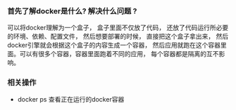 ### 首先了解docker是什么? 解决什么问题 ?

可以将docker理解为一个盒子， 盒子里面不仅放了代码， 还放了代码运行所必要的环境、依赖、配置文件， 然后想要部署的时候， 直接把这个盒子拿出来， 然后docker引擎就会根据这个盒子的内容生成一个容器， 然后应用就跑在这个容器里面。可以有很多个容器，容器里面跑着不同的应用， 每个容器都是隔离的互不影响。

### 相关操作
* docker ps 查看正在运行的docker容器
